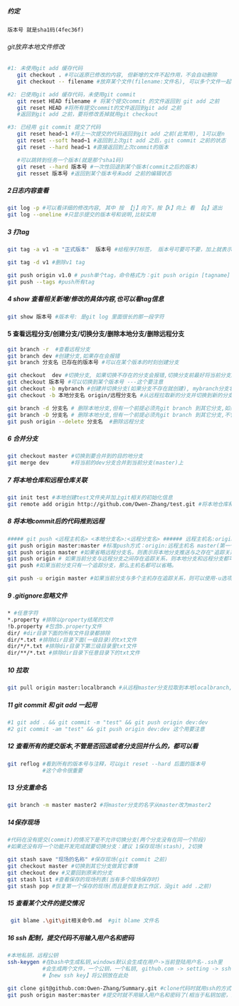 ##### 约定
``` 
版本号 就是sha1码(4fec36f)
```

###### git放弃本地文件修改
``` sh
#1: 未使用git add 缓存代码 
   git checkout . #可以返原已修改的内容, 但新增的文件不起作用，不会自动删除
   git checkout -- filename #放弃某个文件(filename:文件名), 可以多个文件一起,用空格隔开就可以了

#2: 已使用git add 缓存代码，未使用git commit  
   git reset HEAD filename # 将某个提交commit 的文件返回到 git add 之前
   git reset HEAD #将所有提交commit的文件返回到git add 之前
   #返回到git add 之前，要将修改丢掉就用git checkout

#3: 已经用 git commit 提交了代码
   git reset head~1 #将上一次提交的代码返回到git add 之前(此常用), 1可以是n
   git reset --soft head~1 #返回到上次git add 之后，git commit 之前的状态
   git reset --hard head~1 #直接返回到上次commit的版本

   #可以跳转到任务一个版本(就是那个sha1码)
   git reset --hard 版本号 #一次性回退到某个版本(commit之后的版本)
   git resset 版本号 #返回到某个版本号未add 之前的编辑状态
```

##### 2日志内容查看
``` sh
git log -p #可以看详细的修改内容, 其中 按 【j】向下，按【k】向上 看 【q】退出
git log --oneline #只显示提交的版本号和说明,比较实用
```

##### 3 打tag
``` sh
git tag -a v1 -m "正式版本"  版本号 #给程序打标签， 版本号可要可不要，加上就表示在哪个提交后打的标签，不加就表示当前 如: git tag -a v1 -m "正式版" 4sfasf23

git tag -d v1 #删除v1 tag

git push origin v1.0 # push单个tag，命令格式为：git push origin [tagname]
git push --tags #push所有tag
```

##### 4 show 查看相关新增/修改的具体内容,也可以看tag信息
``` sh
git show 版本号 #版本号: 是git log 里面很长的那一段字符
```

#### 5 查看远程分支/创建分支/切换分支/删除本地分支/删除远程分支
``` sh
git branch -r  #查看远程分支
git branch dev #创建分支,如果存在会报错
git branch 分支名 已存在的版本号 #可以在某个版本的时刻创建分支

git checkout  dev #切换分支, 如果切换不存在的分支会报错,切换分支前最好将当前分支的代码提交
git checkout 版本号 #可以切换到某个版本号 ---这个要注意
git checkout -b mybranch #创建并切换分支(如果分支不存在就创建), mybranch分支名
git checkout -b 本地分支名 origin/远程分支名 #从远程拉取新的分支并切换到新的分支(将会自动创建一个新的本地分支，并与指定的远程分支关联起来)

git branch -d 分支名 # 删除本地分支,但有一个前提必须先git branch 到其它分支,如果有未合并的代码时会报错
git branch -D 分支名 # 删除本地分支,但有一个前提必须先git branch 到其它分支,不管是否有未合并的代码直接删除
git push origin --delete 分支名  #删除远程分支
```

##### 6 合并分支
``` sh
git checkout master #切换到要合并到的目的地分支
git merge dev       #将当前的dev分支合并到当前分支(master)上
```

##### 7 将本地仓库和远程仓库关联
``` sh
git init test #本地创建test文件夹并加上git相关的初始化信息
git remote add origin http://github.com/Owen-Zhang/test.git #将本地仓库和线上仓库关联,origin是git默认远程标识,也可以改成其它
```

##### 8 将本地commit后的代码推到远程
``` sh
##### git push <远程主机名> <本地分支名>:<远程分支名> ###### 远程主机名:origin
git push origin master:master #标准push方式：origin:远程主机名 master(第一个):本地分支名,master(第二个):远程分支名
git push origin master #如果省略远程分支名，则表示将本地分支推送与之存在"追踪关系"的远程分支（通常两者同名），如果该远程分支不存在，则会被新建
git push origin # 如果当前分支与远程分支之间存在追踪关系，则本地分支和远程分支都可以省略。
git push #如果当前分支只有一个追踪分支，那么主机名都可以省略。

git push -u origin master #如果当前分支与多个主机存在追踪关系，则可以使用-u选项指定一个默认主机，这样后面就可以不加任何参数使用git push。
```

##### 9 .gitignore忽略文件
``` sh
* #任意字符
*.property #排除以property结尾的文件
!b.property #包含b.property文件
dir/ #dir目录下面的所有文件目录都排除
dir/*.txt #排除dir目录下面(一级目录)的txt文件
dir/*/*.txt #排除dir目录下第三级目录里txt文件
dir/**/*.txt #排除dir目录下任意目录下的txt文件

```

##### 10 拉取
``` sh
git pull origin master:localbranch #从远程master分支拉取到本地localbranch, 如果localbranch不存在就创建
```

##### 11 git commit 和 git add 一起用
``` sh
#1 git add . && git commit -m "test" && git push origin dev:dev
#2 git commit -am "test" && git push origin dev:dev 这个用要注意
```

##### 12 查看所有的提交版本,不管是否回退或者分支回并什么的，都可以看
``` sh
git reflog #看到所有的版本号与注释，可以git reset --hard 后面的版本号
           #这个命令很重要
```


##### 13 分支重命名
``` sh
git branch -m master master2 #将master分支的名字从master改为master2
```

##### 14保存现场
``` sh
#代码在没有提交(commit)的情况下是不允许切换分支(两个分支没有在同一个阶段)
#如果还没有将一个功能开发完成就要切换分支：建议 1保存现场(stash), 2切换

git stash save "现场的名称" #保存现场(git commit 之前)
git checkout master #切换到其它分支做其它事情
git checkout dev #又要回到原来的分支
git stash list #查看保存的现场列表(当有多个现场保存时)
git stash pop #恢复第一个保存的现场(而且是恢复到工作区，没git add .之前)

```

##### 15 查看某个文件的提交情况
``` sh
 git blame .\git\git相关命令.md  #git blame 文件名
```


##### 16 ssh 配制，提交代码不用输入用户名和密码
``` sh
#本地私钥，远程公钥
ssh-keygen #在bash中生成私钥,windows默认会生成在用户->当前登陆用户名-.ssh里
           #会生成两个文件，一个公钥，一个私钥, github.com -> setting -> ssh and gpg keys里
           #【new ssh key】将公钥放在此处

git clone git@github.com:Owen-Zhang/Summary.git #clone代码时就用ssh的方式
git push origin master:master #提交时就不用输入用户名和密码了(相当于私钥加密，公钥解密)
```